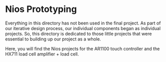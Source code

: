 # Nios Prototyping

Everything in this directory has not been used in the final project.
As part of our iterative design process, our individual components began as individual projects.
So, this directory is dedicated to those little projects that were essential to building up our project as a whole.

Here, you will find the Nios projects for the AR1100 touch controller and the HX711 load cell amplifier + load cell.
